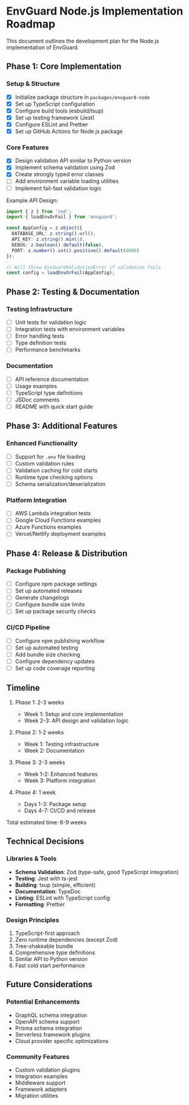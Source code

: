 # EnvGuard Node.js Implementation Roadmap

This document outlines the development plan for the Node.js implementation of EnvGuard.

## Phase 1: Core Implementation

### Setup & Structure
- [x] Initialize package structure in `packages/envguard-node`
- [x] Set up TypeScript configuration
- [x] Configure build tools (esbuild/tsup)
- [x] Set up testing framework (Jest)
- [x] Configure ESLint and Prettier
- [x] Set up GitHub Actions for Node.js package

### Core Features
- [x] Design validation API similar to Python version
- [x] Implement schema validation using Zod
- [x] Create strongly typed error classes
- [ ] Add environment variable loading utilities
- [ ] Implement fail-fast validation logic

Example API Design:
```typescript
import { z } from 'zod';
import { loadEnvOrFail } from 'envguard';

const AppConfig = z.object({
  DATABASE_URL: z.string().url(),
  API_KEY: z.string().min(1),
  DEBUG: z.boolean().default(false),
  PORT: z.number().int().positive().default(8000)
});

// Will throw EnvGuardValidationError if validation fails
const config = loadEnvOrFail(AppConfig);
```

## Phase 2: Testing & Documentation

### Testing Infrastructure
- [ ] Unit tests for validation logic
- [ ] Integration tests with environment variables
- [ ] Error handling tests
- [ ] Type definition tests
- [ ] Performance benchmarks

### Documentation
- [ ] API reference documentation
- [ ] Usage examples
- [ ] TypeScript type definitions
- [ ] JSDoc comments
- [ ] README with quick start guide

## Phase 3: Additional Features

### Enhanced Functionality
- [ ] Support for `.env` file loading
- [ ] Custom validation rules
- [ ] Validation caching for cold starts
- [ ] Runtime type checking options
- [ ] Schema serialization/deserialization

### Platform Integration
- [ ] AWS Lambda integration tests
- [ ] Google Cloud Functions examples
- [ ] Azure Functions examples
- [ ] Vercel/Netlify deployment examples

## Phase 4: Release & Distribution

### Package Publishing
- [ ] Configure npm package settings
- [ ] Set up automated releases
- [ ] Generate changelogs
- [ ] Configure bundle size limits
- [ ] Set up package security checks

### CI/CD Pipeline
- [ ] Configure npm publishing workflow
- [ ] Set up automated testing
- [ ] Add bundle size checking
- [ ] Configure dependency updates
- [ ] Set up code coverage reporting

## Timeline

1. Phase 1: 2-3 weeks
   - Week 1: Setup and core implementation
   - Week 2-3: API design and validation logic

2. Phase 2: 1-2 weeks
   - Week 1: Testing infrastructure
   - Week 2: Documentation

3. Phase 3: 2-3 weeks
   - Week 1-2: Enhanced features
   - Week 3: Platform integration

4. Phase 4: 1 week
   - Days 1-3: Package setup
   - Days 4-7: CI/CD and release

Total estimated time: 6-9 weeks

## Technical Decisions

### Libraries & Tools
- **Schema Validation**: Zod (type-safe, good TypeScript integration)
- **Testing**: Jest with ts-jest
- **Building**: tsup (simple, efficient)
- **Documentation**: TypeDoc
- **Linting**: ESLint with TypeScript config
- **Formatting**: Prettier

### Design Principles
1. TypeScript-first approach
2. Zero runtime dependencies (except Zod)
3. Tree-shakeable bundle
4. Comprehensive type definitions
5. Similar API to Python version
6. Fast cold start performance

## Future Considerations

### Potential Enhancements
- GraphQL schema integration
- OpenAPI schema support
- Prisma schema integration
- Serverless framework plugins
- Cloud provider specific optimizations

### Community Features
- Custom validation plugins
- Integration examples
- Middleware support
- Framework adapters
- Migration utilities
